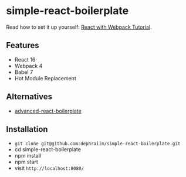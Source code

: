 # simple-react-boilerplate

Read how to set it up yourself: [React with Webpack Tutorial](https://www.robinwieruch.de/minimal-react-webpack-babel-setup/).

## Features

- React 16
- Webpack 4
- Babel 7
- Hot Module Replacement

## Alternatives

- [advanced-react-boilerplate](https://github.com/dephraiim/advanced-react-boilerplate)

## Installation

- `git clone git@github.com:dephraiim/simple-react-boilerplate.git`
- cd simple-react-boilerplate
- npm install
- npm start
- visit `http://localhost:8080/`
